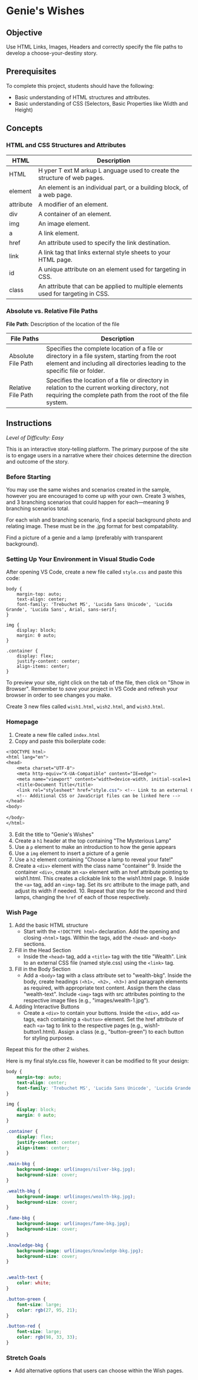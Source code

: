 # Genie's Wishes

## Objective

Use HTML Links, Images, Headers and correctly specify the file paths to develop a choose-your-destiny story.

## Prerequisites

To complete this project, students should have the following:

* Basic understanding of HTML structures and attributes.
* Basic understanding of CSS (Selectors, Basic Properties like Width and Height)

## Concepts
### HTML and CSS Structures and Attributes
| HTML      | Description                                                                      | 
|-----------|----------------------------------------------------------------------------------|
| HTML      | H yper T ext M arkup L anguage used to create the structure of web pages.        | 
| element   | An element is an individual part, or a building block, of a web page.            | 
| attribute | A modifier of an element.                                                        | 
| div       | A container of an element.                                                       | 
| img       | An image element.                                                                | 
| a         | A link element.                                                                  | 
| href      | An attribute used to specify the link destination.                               | 
| link      | A link tag that links external style sheets to your HTML page.                   |
| id        | A unique attribute on an element used for targeting in CSS.                      | 
| class     | An attribute that can be applied to multiple elements used for targeting in CSS. |

### Absolute vs. Relative File Paths
__File Path__: Description of the location of the file

| File Paths         | Description                                                                                                                                                                   | 
|--------------------|-------------------------------------------------------------------------------------------------------------------------------------------------------------------------------|
| Absolute File Path | Specifies the complete location of a file or directory in a file system, starting from the root element and including all directories leading to the specific file or folder. | 
| Relative File Path | Specifies the location of a file or directory in relation to the current working directory, not requiring the complete path from the root of the file system.                 | 

## Instructions

_Level of Difficulty: Easy_

This is an interactive story-telling platform. The primary purpose of the site is to engage users in a narrative where their choices determine the direction and outcome of the story.

### Before Starting

You may use the same wishes and scenarios created in the sample, however you are encouraged to come up with your own. Create 3 wishes, and 3 branching scenarios that could happen for each—meaning 9 branching scenarios total.

For each wish and branching scenario, find a special background photo and relating image. These must be in the .jpg format for best compatability. 

Find a picture of a genie and a lamp (preferably with transparent background).

### Setting Up Your Environment in Visual Studio Code

After opening VS Code, create a new file called `style.css` and paste this code:

```angular2html
body {
    margin-top: auto;
    text-align: center;
    font-family: 'Trebuchet MS', 'Lucida Sans Unicode', 'Lucida Grande', 'Lucida Sans', Arial, sans-serif;
}

img {
    display: block;
    margin: 0 auto;
}

.container {
    display: flex;
    justify-content: center;
    align-items: center;
}
```

To preview your site, right click on the tab of the file, then click on "Show in Browser". Remember to _save_ your project in VS Code and refresh your browser in order to see changes you make.

Create 3 new files called `wish1.html`, `wish2.html`, and `wish3.html`.

### Homepage

1. Create a new file called `index.html`
2. Copy and paste this boilerplate code:

```css
<!DOCTYPE html>
<html lang="en">
<head>
    <meta charset="UTF-8">
    <meta http-equiv="X-UA-Compatible" content="IE=edge">
    <meta name="viewport" content="width=device-width, initial-scale=1.0">
    <title>Document Title</title>
    <link rel="stylesheet" href="style.css"> <!-- Link to an external CSS file -->
    <!-- Additional CSS or JavaScript files can be linked here -->
</head>
<body>
    
</body>
</html>

```

3. Edit the title to "Genie's Wishes"
4. Create a ``h1`` header at the top containing "The Mysterious Lamp"
5. Use a ``p`` element to make an introduction to how the genie appears
6. Use a ``img`` element to insert a picture of a genie
7. Use a ``h2`` element containing "Choose a lamp to reveal your fate!"
8. Create a ``<div>`` element with the class name "container"
   9. Inside the container `<div>`, create an `<a>` element with an href attribute pointing to wish1.html. This creates a clickable link to the wish1.html page.
   9. Inside the `<a>` tag, add an `<img>` tag. Set its src attribute to the image path, and adjust its width if needed.
   10. Repeat that step for the second and third lamps, changing the `href` of each of those respectively.

### Wish Page

1. Add the basic HTML structure
   - Start with the `<!DOCTYPE html>` declaration.
      Add the opening and closing `<html>` tags.
      Within the <html> tags, add the `<head>` and `<body>` sections.
2. Fill in the Head Section
   - Inside the `<head>` tag, add a `<title>` tag with the title "Wealth".
     Link to an external CSS file (named style.css) using the `<link>` tag.
3. Fill in the Body Section
   - Add a `<body>` tag with a class attribute set to "wealth-bkg".
      Inside the body, create headings `(<h1>, <h2>, <h3>)` and paragraph elements as required, with appropriate text content. Assign them the class "wealth-text".
      Include `<img>` tags with src attributes pointing to the respective image files (e.g., "images/wealth-1.jpg").
4. Adding Interactive Buttons
   - Create a `<div>` to contain your buttons.
     Inside the `<div>`, add `<a>` tags, each containing a `<button>` element. Set the href attribute of each `<a>` tag to link to the respective pages (e.g., wish1-button1.html).
     Assign a class (e.g., "button-green") to each button for styling purposes.

Repeat this for the other 2 wishes. 

Here is my final style.css file, however it can be modified to fit your design:

```css
body {
    margin-top: auto;
    text-align: center;
    font-family: 'Trebuchet MS', 'Lucida Sans Unicode', 'Lucida Grande', 'Lucida Sans', Arial, sans-serif;
}

img {
    display: block;
    margin: 0 auto;
}

.container {
    display: flex;
    justify-content: center;
    align-items: center;
}

.main-bkg {
    background-image: url(images/silver-bkg.jpg);
    background-size: cover;
}

.wealth-bkg {
    background-image: url(images/wealth-bkg.jpg);
    background-size: cover;
}

.fame-bkg {
    background-image: url(images/fame-bkg.jpg);
    background-size: cover;
}

.knowledge-bkg {
    background-image: url(images/knowledge-bkg.jpg);
    background-size: cover;
}


.wealth-text {
    color: white;
}

.button-green {
    font-size: large;
    color: rgb(27, 95, 21);
}

.button-red {
    font-size: large;
    color: rgb(98, 33, 33);
}
```

### Stretch Goals
- Add alternative options that users can choose within the Wish pages.

